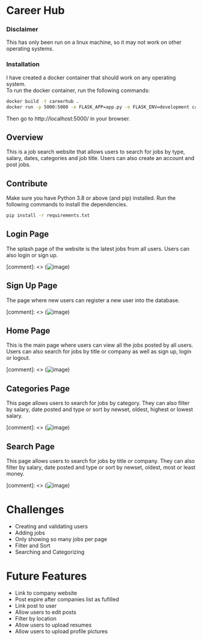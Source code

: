 # Career Hub

### Disclaimer
This has only been run on a linux machine, so it may not work on other operating systems.

### Installation
I have created a docker container that should work on any operating system.\
To run the docker container, run the following commands:
```bash
docker build -t careerhub .
docker run -p 5000:5000 -e FLASK_APP=app.py -e FLASK_ENV=development careerhub
```
Then go to http://localhost:5000/ in your browser.

## Overview

This is a job search website that allows users to search for jobs by type, salary, dates, categories and job title. Users can also create an account and post jobs.

## Contribute

Make sure you have Python 3.8 or above (and pip) installed.
Run the following commands to install the dependencies.

```bash
pip install -r requirements.txt
```

## Login Page

The splash page of the website is the latest jobs from all users. Users can also login or sign up.

[comment]: <> (![image]())

## Sign Up Page

The page where new users can register a new user into the database.

[comment]: <> (![image]())

## Home Page

This is the main page where users can view all the jobs posted by all users. Users can also search for jobs by title or company as well as sign up, login or logout.

[comment]: <> (![image]())

## Categories Page

This page allows users to search for jobs by category. They can also filter by salary, date posted and type or sort by newset, oldest, highest or lowest salary.

[comment]: <> (![image]())

## Search Page

This page allows users to search for jobs by title or company. They can also filter by salary, date posted and type or sort by newset, oldest, most or least money.

[comment]: <> (![image]())

# Challenges

-   Creating and validating users
-   Adding jobs
-   Only showing so many jobs per page
-   Filter and Sort
-   Searching and Categorizing

# Future Features

-   Link to company website
-   Post expire after companies list as fufilled
-   Link post to user
-   Allow users to edit posts
-   Filter by location
-   Allow users to upload resumes
-   Allow users to upload profile pictures
